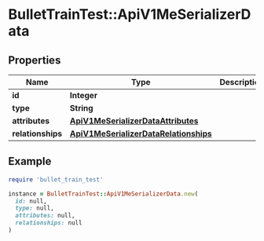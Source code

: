 # BulletTrainTest::ApiV1MeSerializerData

## Properties

| Name | Type | Description | Notes |
| ---- | ---- | ----------- | ----- |
| **id** | **Integer** |  | [optional] |
| **type** | **String** |  | [optional] |
| **attributes** | [**ApiV1MeSerializerDataAttributes**](ApiV1MeSerializerDataAttributes.md) |  | [optional] |
| **relationships** | [**ApiV1MeSerializerDataRelationships**](ApiV1MeSerializerDataRelationships.md) |  | [optional] |

## Example

```ruby
require 'bullet_train_test'

instance = BulletTrainTest::ApiV1MeSerializerData.new(
  id: null,
  type: null,
  attributes: null,
  relationships: null
)
```


